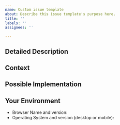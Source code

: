 ```yaml
---
name: Custom issue template
about: Describe this issue template's purpose here.
title: ''
labels: ''
assignees: ''

---
```


<!--- Provide a general summary of the issue in the Title above -->
## Detailed Description
<!--- Provide a detailed description of the change or addition you are proposing -->
## Context
<!--- Why is this change important to you? How would you use it? -->
<!--- How can it benefit other users? -->
## Possible Implementation
<!--- Not obligatory, but suggest an idea for implementing addition or change -->
## Your Environment
<!--- Include as many relevant details about the environment you experienced the bug in -->
* Browser Name and version:
* Operating System and version (desktop or mobile):

